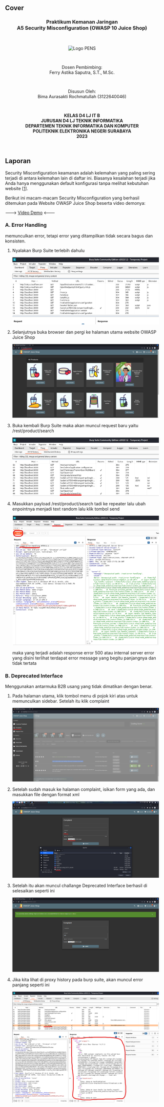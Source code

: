 ## Cover

<h3 align="center">
    <b>Praktikum Kemanan Jaringan</b><br>
    A5 Security Misconfiguration (OWASP 10 Juice Shop)
</h3>
<br>
<p align="center">
  <img src="../../public/logo_pens.png" alt="Logo PENS" width="300">
</p>
<br>
<p align="center">
    Dosen Pembimbing:<br>
    Ferry Astika Saputra, S.T., M.Sc.
</p>
<br>
<p align="center">
    Disusun Oleh:<br>
    Bima Aurasakti Rochmatullah (3122640046)
</p>
<br>
<p align="center">
    <b>
        KELAS D4 LJ IT B <br>
        JURUSAN D4 LJ TEKNIK INFORMATIKA <br>
        DEPARTEMEN TEKNIK INFORMATIKA DAN KOMPUTER <br> 
        POLITEKNIK ELEKTRONIKA NEGERI SURABAYA <br>
        2023
    </b>
</p>
<br>


## Laporan

Security Misconfiguration keamanan adalah kelemahan yang paling sering terjadi di antara kelemahan lain di daftar ini. Biasanya kesalahan terjadi jika Anda hanya menggunakan default konfigurasi tanpa melihat kebutuhan website [[1](https://www.dewaweb.com/blog/owasp-standar-keamanan-web-app-dunia/)].

Berikut ini macam-macam Security Misconfiguration yang berhasil ditemukan pada Website OWASP Juice Shop beserta video demonya:

---> [Video Demo](https://drive.google.com/drive/folders/1PE0PXa1lkr7EXYPnLLwehOOLdQ2jlo73?usp=share_link) <---


### A. Error Handling

memunculkan error, tetapi error yang ditampilkan tidak secara bagus dan konsisten.

1. Nyalakan Burp Suite terlebih dahulu

    ![Screenshot](images/1.png)

2. Selanjutnya buka browser dan pergi ke halaman utama website OWASP Juice Shop

    ![Screenshot](images/2.png)

3. Buka kembali Burp Suite maka akan muncul request baru yaitu /rest/product/search

    ![Screenshot](images/3.png)

4. Masukkan payload /rest/product/search tadi ke repeater lalu ubah enpointnya menjadi text random lalu klik tombol send

    ![Screenshot](images/4.png)

    maka yang terjadi adalah response error 500 atau internal server error yang disini terlihat terdapat error message yang begitu panjangnya dan tidak tertata


### B. Deprecated Interface

Menggunakan antarmuka B2B usang yang tidak dimatikan dengan benar.

1. Pada halaman utama, klik tombol menu di pojok kiri atas untuk memunculkan sidebar. Setelah itu klik complaint

    ![Screenshot](images/5.png)

2. Setelah sudah masuk ke halaman complaint, isikan form yang ada, dan masukkan file dengan format xml

    ![Screenshot](images/6.png)

3. Setelah itu akan muncul challange Deprecated Interface berhasil di selesaikan seperti ini

    ![Screenshot](images/7.png)

4. Jika kita lihat di proxy history pada burp suite, akan muncul error panjang seperti ini

    ![Screenshot](images/8.png)

